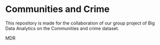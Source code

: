 # Communities and Crime

This repository is made for the collaboration of our group project of Big Data Analytics on the Communities and crime dataset.

MDR